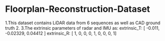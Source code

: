 # Floorplan-Reconstruction-Dataset
1.This dataset contains LiDAR data from 6 sequences as well as CAD ground truth
2.
3.The extrinsic parameters of radar and IMU as:  extrinsic_T: [ -0.011, -0.02329, 0.04412 ]
    extrinsic_R: [ 1, 0, 0,
                   0, 1, 0,
                   0, 0, 1]
